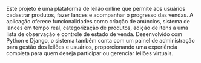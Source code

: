 Este projeto é uma plataforma de leilão online que permite aos usuários cadastrar produtos, fazer lances e acompanhar o progresso das vendas. A aplicação oferece funcionalidades como criação de anúncios, sistema de lances em tempo real, categorização de produtos, adição de itens a uma lista de observação e controle de estado de venda. Desenvolvido com Python e Django, o sistema também conta com um painel de administração para gestão dos leilões e usuários, proporcionando uma experiência completa para quem deseja participar ou gerenciar leilões virtuais.
